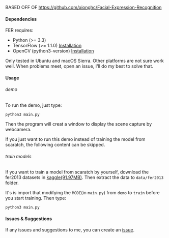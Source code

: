 BASED OFF OF https://github.com/xionghc/Facial-Expression-Recognition

#### Dependencies

FER requires:
- Python (>= 3.3)
- TensorFlow (>= 1.1.0) [Installation](https://www.tensorflow.org/install/)
- OpenCV (python3-version) [Installation](http://docs.opencv.org/master/da/df6/tutorial_py_table_of_contents_setup.html)

Only tested in Ubuntu and macOS Sierra. Other platforms are not sure work well. When problems meet, open an issue, I'll do my best to solve that.

#### Usage
###### demo
To run the demo, just type:
```shell
python3 main.py
```
Then the program will creat a window to display the scene capture by webcamera.

If you just want to run this demo instead of training the model from scaratch, the following content can be skipped.

###### train models
If you want to train a model from scaratch by yourself, download the fer2013 datasets in [kaggle(91.97MB)](https://www.kaggle.com/c/challenges-in-representation-learning-facial-expression-recognition-challenge/data). Then extract the data to `data/fer2013` folder.

It's is import that modifying the `MODE`(in `main.py`) from `demo` to `train`  before you start training.
Then type:
```shell
python3 main.py
```

#### Issues & Suggestions
If any issues and suggestions to me, you can create an [issue](https://github.com/xionghc/Facial-Expression-Recognition/issues/).
